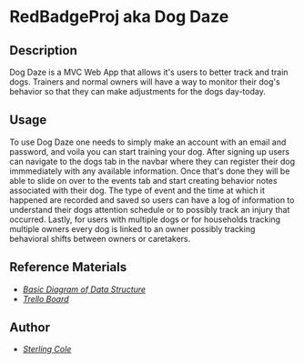 # RedBadgeProj aka Dog Daze
## Description
 Dog Daze is a MVC Web App that allows it's users to better track and train dogs. Trainers and normal owners will have a way to monitor their dog's behavior so that they can make adjustments for the dogs day-today.
 ## Usage 
 To use Dog Daze one needs to simply make an account with an email and password, and voila you can start training your dog. 
 After signing up users can navigate to the dogs tab in the navbar where they can register their dog immmediately with any available information.
 Once that's done they will be able to slide on over to the events tab and start creating behavior notes associated with their dog.
 The type of event and the time at which it happened are recorded and saved so users can have a log of information to understand their dogs attention schedule or to possibly track an injury that occurred.
 Lastly, for users with multiple dogs or for households tracking multiple owners every dog is linked to an owner possibly tracking behavioral shifts between owners or caretakers.
 
 ## Reference Materials
* [*Basic Diagram of Data Structure*](https://dbdiagram.io/embed/6061f48becb54e10c33dcacf)
* [*Trello Board*](https://trello.com/b/F3P1mQ0b/red-badge)
 ## Author 
 * [*Sterling Cole*](https://www.linkedin.com/in/sterling-cole-087381207/)
